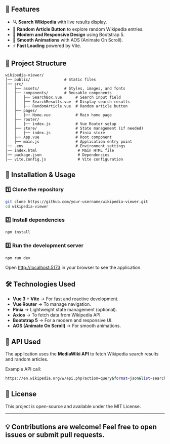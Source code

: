 ## 🚀 Features

- 🔍 **Search Wikipedia** with live results display.
- 🎲 **Random Article Button** to explore random Wikipedia entries.
- 🎨 **Modern and Responsive Design** using Bootstrap 5.
- 🏃 **Smooth Animations** with AOS (Animate On Scroll).
- ⚡ **Fast Loading** powered by Vite.

## 📁 Project Structure

```
wikipedia-viewer/
│── public/               # Static files
│── src/
│   ├── assets/           # Styles, images, and fonts
│   ├── components/       # Reusable components
│   │   ├── SearchBox.vue      # Search input field
│   │   ├── SearchResults.vue  # Display search results
│   │   ├── RandomArticle.vue  # Random article button
│   ├── pages/
│   │   ├── Home.vue           # Main home page
│   ├── router/
│   │   ├── index.js           # Vue Router setup
│   ├── store/                 # State management (if needed)
│   │   ├── index.js           # Pinia store
│   ├── App.vue                # Root component
│   ├── main.js                # Application entry point
│── .env                       # Environment settings
│── index.html                  # Main HTML file
│── package.json                # Dependencies
│── vite.config.js              # Vite configuration
```

## 🎯 Installation & Usage

### 1️⃣ Clone the repository
```sh
git clone https://github.com/your-username/wikipedia-viewer.git
cd wikipedia-viewer
```

### 2️⃣ Install dependencies
```sh
npm install
```

### 3️⃣ Run the development server
```sh
npm run dev
```

Open [http://localhost:5173](http://localhost:5173) in your browser to see the application.

## 🛠️ Technologies Used

- **Vue 3 + Vite** → For fast and reactive development.
- **Vue Router** → To manage navigation.
- **Pinia** → Lightweight state management (optional).
- **Axios** → To fetch data from Wikipedia API.
- **Bootstrap 5** → For a modern and responsive UI.
- **AOS (Animate On Scroll)** → For smooth animations.

## 📌 API Used

The application uses the **MediaWiki API** to fetch Wikipedia search results and random articles.

Example API call:
```sh
https://en.wikipedia.org/w/api.php?action=query&format=json&list=search&srsearch=your_query&origin=*
```

## 📄 License

This project is open-source and available under the MIT License.

---

💡 **Contributions are welcome!** Feel free to open issues or submit pull requests.
---
